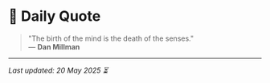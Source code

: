# 📜 Daily Quote

> "The birth of the mind is the death of the senses."  
> — **Dan Millman**

---

_Last updated: 20 May 2025 ⏳_
